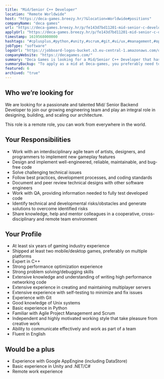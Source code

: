 ```yaml
---
title: "Mid/Senior C++ Developer"
location: "Remote Worldwide"
host: "https://deca-games.breezy.hr/?&location=Worldwide#positions"
companyName: "deca games"
url: "https://deca-games.breezy.hr/p/fe143d7bd11201-mid-senior-c-developer-backend-m-f-d"
applyUrl: "https://deca-games.breezy.hr/p/fe143d7bd11201-mid-senior-c-developer-backend-m-f-d/apply"
timestamp: 1619568000000
hashtags: "#cplusplus,#python,#unity,#scrum,#git,#ui/ux,#management,#optimization,#English"
jobType: "software"
logoUrl: "https://jobboard-logos-bucket.s3.eu-central-1.amazonaws.com/deca-games"
companyWebsite: "https://decagames.com/"
summary: "Deca Games is looking for a Mid/Senior C++ Developer that has extensive knowledge and understanding of writing high performance networking code."
summaryBackup: "To apply as a mid at Deca-games, you preferably need to have some knowledge of: #ui/ux, #python, #unity."
featured: 6
archived: "true"
---
```


## Who we’re looking for

We are looking for a passionate and talented Mid/ Senior Backend Developer to join our growing engineering team and play an integral role in designing, building, and scaling our architecture.

This role is a remote role, you can work from everywhere in the world.

## Your Responsibilities

*   Work with an interdisciplinary agile team of artists, designers, and programmers to implement new gameplay features
*   Design and implement well-engineered, reliable, maintainable, and bug-free code
*   Solve challenging technical issues
*   Follow best practices, development processes, and coding standards
*   Document and peer review technical designs with other software engineers
*   Work with QA, providing information needed to fully test developed code
*   Identify technical and developmental risks/obstacles and generate solutions to overcome identified risks
*   Share knowledge, help and mentor colleagues in a cooperative, cross-disciplinary and remote team environment

## Your Profile

*   At least six years of gaming industry experience
*   Shipped at least two mobile/desktop games, preferably on multiple platforms
*   Expert in C++
*   Strong performance optimization experience
*   Strong problem solving/debugging skills
*   Extensive knowledge and understanding of writing high performance networking code
*   Extensive experience in creating and maintaining multiplayer servers
*   Extensive experience with self-testing to minimize and fix issues
*   Experience with Git
*   Good knowledge of Unix systems
*   Basic experience in Python
*   Familiar with Agile Project Management and Scrum
*   Independent and highly motivated working style that take pleasure from creative work
*   Ability to communicate effectively and work as part of a team
*   Fluent in English

## Would be a plus

*   Experience with Google AppEngine (including DataStore)
*   Basic experience in Unity and .NET/C#
*   Remote work experience
